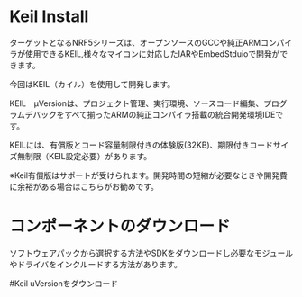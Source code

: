 # Keil Install

ターゲットとなるNRF5シリーズは、オープンソースのGCCや純正ARMコンパイラが使用できるKEIL,様々なマイコンに対応したIARやEmbedStduioで開発ができます。

今回はKEIL（カイル）を使用して開発します。

KEIL　μVersionは、プロジェクト管理、実行環境、ソースコード編集、プログラムデバックをすべて揃ったARMの純正コンパイラ搭載の統合開発環境IDEです。

KEILには、有償版とコード容量制限付きの体験版(32KB)、期限付きコードサイズ無制限（KEIL設定必要）があります。

※Keil有償版はサポートが受けられます。開発時間の短縮が必要なときや開発費に余裕がある場合はこちらがお勧めです。

# コンポーネントのダウンロード
ソフトウェアパックから選択する方法やSDKをダウンロードし必要なモジュールやドライバをインクルードする方法があります。

#Keil uVersionをダウンロード
